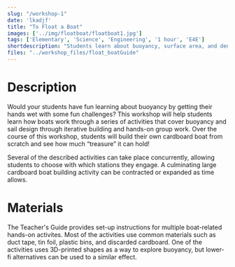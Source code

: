 ```yaml
---
slug: "/workshop-1"
date: 'lkadjf'
title: "To Float a Boat"
images: ['../img/floatboat/floatboat1.jpg']
tags: ['Elementary', 'Science', 'Engineering', '1 hour', 'E4E']
shortdescription: "Students learn about buoyancy, surface area, and density by exploring how boats work, and they work together to design working sails and cardboard boats."
files: "../workshop_files/float_boatGuide"
---
```


# Description 
Would your students have fun learning about buoyancy by getting their hands wet with some fun challenges? This workshop will help students learn how boats work through a series of activities that cover buoyancy and sail design through iterative building and hands-on group work. Over the course of this workshop, students will build their own cardboard boat from scratch and see how much “treasure” it can hold!

Several of the described activities can take place concurrently, allowing students to choose with which stations they engage. A culminating large cardboard boat building activity can be contracted or expanded as time allows.

# Materials
The Teacher's Guide provides set-up instructions for multiple boat-related hands-on activites. Most of the activities use common materials such as duct tape, tin foil, plastic bins, and discarded cardboard. One of the activities uses 3D-printed shapes as a way to explore buoyancy, but lower-fi alternatives can be used to a similar effect.